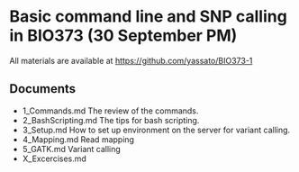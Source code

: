 # Basic command line and SNP calling in BIO373 (30 September PM)

All materials are available at <https://github.com/yassato/BIO373-1>

## Documents

- 1_Commands.md
    The review of the commands.
- 2_BashScripting.md
    The tips for bash scripting.
- 3_Setup.md
    How to set up environment on the server for variant calling.
- 4_Mapping.md
    Read mapping
- 5_GATK.md
    Variant calling
- X_Excercises.md
